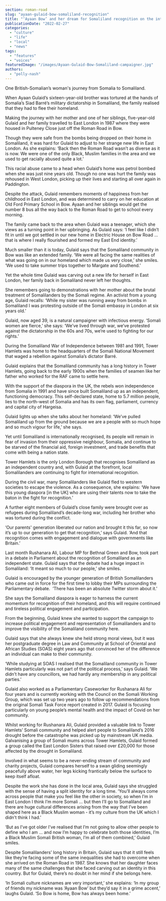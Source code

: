 ```yaml
---
section: roman-road
slug: "ayaan-gulaid-bow-somaliland-recognition"
title: "‘Ayaan Bow’ and her dream for Somaliland recognition on the international stage"
publicationDate: "2022-02-27"
categories: 
  - "culture"
  - "life"
  - "local"
  - "news"
tags: 
  - "features"
  - "voices"
featuredImage: "/images/Ayaan-Gulaid-Bow-Somaliland-campaigner.jpg"
authors: 
  - "polly-nash"
---
```


One British-Somalian’s woman's journey from Somalia to Somaliland.

When Ayaan Gulaid’s sixteen-year-old brother was tortured at the hands of Somalia’s Siad Barré’s military dictatorship in Somaliland, the family realised that they had to flee their homeland. 

Making the journey with her mother and one of her siblings, five-year-old Gulaid and her family travelled to East London in 1987 where they were housed in Pulteney Close just off the Roman Road in Bow. 

Though they were safe from the bombs being dropped on their home in Somaliland, it was hard for Gulaid to adjust to her strange new life in East London. As she explains: ‘Back then the Roman Road wasn’t as diverse as it is now. We were one of the only Black, Muslim families in the area and we used to get racially abused quite a lot.’ 

This racial abuse came to a head when Gulaid’s home was petrol bombed when she was just nine years old. Though no one was hurt the family was rehoused in West London, picking up their lives and starting all over again in Paddington. 

Despite the attack, Gulaid remembers moments of happiness from her childhood in East London, and was determined to carry on her education at Old Ford Primary School in Bow. Ayaan and her siblings would get the number 8 bus all the way back to the Roman Road to get to school every morning. 

The family came back to the area when Gulaid was a teenager, which she views as a turning point in her upbringing. As Gulaid says: ‘I feel like I didn’t fit in until we got settled in our new home in Electric House on Bow Road … that is where I really flourished and formed my East End identity.’ 

Much smaller than it is today, Gulaid says that the Somaliland community in Bow was like an extended family. ‘We were all facing the same realities of what was going on in our homeland which made us very close,’ she smiles. ‘We used to take summer trips together to Margate and Southend.’

Yet the whole time Gulaid was carving out a new life for herself in East London, her family back in Somaliland never left her thoughts. 

She remembers going to demonstrations with her mother about the brutal treatment of Somalilanders by the Somali regime. An activist from a young age, Gulaid recalls: ‘While my sister was running away from bombs in Somaliland I was protesting outside of the Somali embassy in London at six years old.’ 

Gulaid, now aged 39, is a natural campaigner with infectious energy. ‘Somali women are fierce,’ she says: ‘We’ve lived through war, we’ve protested against the dictatorship in the 60s and 70s, we’re used to fighting for our rights.’

During the Somaliland War of Independence between 1981 and 1991, Tower Hamlets was home to the headquarters of the Somali National Movement that waged a rebellion against Somalia’s dictator Barré. 

Gulaid explains that the Somaliland community has a long history in Tower Hamlets, going back to the early 1900s when the families of seamen like her father who worked for the RAF came to settle here. 

With the support of the diaspora in the UK, the rebels won independence from Somalia in 1991 and have since built Somaliland up as an independent, functioning democracy. This self-declared state, home to 5.7 million people, lies to the north-west of Somalia and has its own flag, parliament, currency and capital city of Hargeisa. 

Gulaid lights up when she talks about her homeland: ‘We’ve pulled Somaliland up from the ground because we are a people with so much hope and so much vigour for life,’ she says. 

Yet until Somaliland is internationally recognised, its people will remain in fear of invasion from their oppressive neighbour, Somalia, and continue to be starved of the financial aid, foreign investment, and trade benefits that come with being a nation state. 

Tower Hamlets is the only London Borough that recognises Somaliland as an independent country and, with Gulaid at the forefront, local Somalilanders are continuing to fight for international recognition. 

During the civil war, many Somalilanders like Gulaid fled to western societies to escape the violence. As a consequence, she explains: ‘We have this young diaspora \[in the UK\] who are using their talents now to take the baton in the fight for recognition.’ 

A further eight members of Gulaid’s close family were brought over as refugees during Somaliland’s decade-long war, including her brother who was tortured during the conflict. 

‘Our parents' generation liberated our nation and brought it this far, so now it’s up to our generation to get that recognition,’ says Gulaid. ‘And that recognition comes with engagement and dialogue with governments like Britain.’

Last month Rushanara Ali, Labour MP for Bethnal Green and Bow, took part in a debate in Parliament about the recognition of Somaliland as an independent state. Gulaid says that the debate had a huge impact in Somaliland: ‘It meant so much to our people,’ she smiles.

Gulaid is encouraged by the younger generation of British Somalilanders who came out in force for the first time to lobby their MPs surrounding the Parliamentary debate.  ‘There has been an absolute Twitter storm about it.’

She says the Somaliland diaspora is eager to harness the current momentum for recognition of their homeland, and this will require continued and tireless political engagement and participation. 

From the beginning, Gulaid knew she wanted to support the campaign to increase political engagement and representation of Somalilanders and to improve the visibility of the Somaliland community here.

Gulaid says that she always knew she held strong moral views, but it was her postgraduate degree in Law and Community at School of Oriental and African Studies (SOAS) eight years ago that convinced her of the difference an individual can make to their community. 

‘While studying at SOAS I realised that the Somaliland community in Tower Hamlets particularly was not part of the political process,’ says Gulaid. ‘We didn’t have any councillors, we had hardly any membership in any political parties.’

Gulaid also worked as a Parliamentary Caseworker for Rushanara Ali for four years and is currently working with the Council on the Somali Working Group, which was set up two years ago to follow up recommendations from the original Somali Task Force report created in 2017. Gulaid is focusing particularly on young people’s mental health and the impact of Covid on her community.

Whilst working for Rushanara Ali, Gulaid provided a valuable link to Tower Hamlets’ Somali community and helped alert people to Somaliland’s 2016 drought before the catastrophe was picked up by mainstream UK media. Galvanising a group of Somali mums across Tower Hamlets, Gulaid formed a group called the East London Sisters that raised over £20,000 for those affected by the drought in Somaliland. 

Involved in what seems to be a never-ending stream of community and charity projects, Gulaid compares herself to a swan gliding seemingly peacefully above water, her legs kicking frantically below the surface to keep itself afloat. 

Despite the work she has done in the local area, Gulaid says she struggled with the sense of having a split identity for a long time. ‘You’ll always come across people that make you feel like the other in society, so when I’m in East London I think I’m more Somali … but then I’ll go to Somaliland and there are huge cultural differences arising from the way that I’ve been shaped here as a Black Muslim woman - it’s my culture from the UK which I didn’t think I had.’

‘But as I’ve got older I’ve realised that I’m not going to allow other people to define who I am … and now I’m happy to celebrate both those identities, I’m a Black Muslim Somali British woman, I’m all of them combined,’ Gulaid smiles. 

Despite Somalilanders’ long history in Britain, Gulaid says that it still feels like they’re facing some of the same inequalities she had to overcome when she arrived on the Roman Road in 1987. She knows that her daughter faces many of the same challenges that she faced carving out an identity in this country. But for Gulaid, there’s no doubt in her mind if she belongs here. 

‘In Somali culture nicknames are very important,’ she explains: ‘In my group of friends my nickname was ‘Ayaan Bow’ but they’d say it in a grime accent,’ laughs Gulaid. ‘So Bow is home, Bow has always been home.’  


